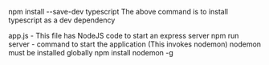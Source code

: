 npm install --save-dev typescript
The above command is to install typescript as a dev dependency

app.js - This file has NodeJS code to start an express server
npm run server - command to start the application (This invokes nodemon)
nodemon must be installed globally
npm install nodemon -g
